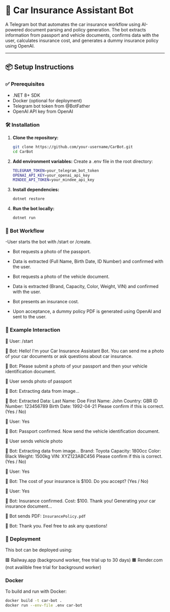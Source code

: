 # 🚗 Car Insurance Assistant Bot

A Telegram bot that automates the car insurance workflow using AI-powered document parsing and policy generation. The bot extracts information from passport and vehicle documents, confirms data with the user, calculates insurance cost, and generates a dummy insurance policy using OpenAI.

---

## 📦 Setup Instructions

### ✅ Prerequisites

- .NET 8+ SDK
- Docker (optional for deployment)
- Telegram bot token from @BotFather
- OpenAI API key from OpenAI

### 🛠 Installation

1. **Clone the repository:**

   ```bash
   git clone https://github.com/your-username/CarBot.git
   cd CarBot

2. **Add environment variables:**
Create a .env file in the root directory:

    ```bash
    TELEGRAM_TOKEN=your_telegram_bot_token
    OPENAI_API_KEY=your_openai_api_key
    MINDEE_API_TOKEN=your_mindee_api_key

3. **Install dependencies:**

   ```bash
   dotnet restore

4. **Run the bot locally:**

   ```bash
   dotnet run

### 🔁 Bot Workflow
-User starts the bot with /start or /create.

- Bot requests a photo of the passport.

- Data is extracted (Full Name, Birth Date, ID Number) and confirmed with the user.

- Bot requests a photo of the vehicle document.

- Data is extracted (Brand, Capacity, Color, Weight, VIN) and confirmed with the user.

- Bot presents an insurance cost.

- Upon acceptance, a dummy policy PDF is generated using OpenAI and sent to the user.

### 💬 Example Interaction
👤 User: /start

🤖 Bot: Hello! I'm your Car Insurance Assistant Bot.
You can send me a photo of your car documents or ask questions about car insurance.
        
🤖 Bot: Please submit a photo of your passport and then your vehicle identification document.

👤 User sends photo of passport

🤖 Bot: Extracting data from image...
       
🤖 Bot: Extracted Data:
Last Name: Doe
First Name: John
Country: GBR
ID Number: 123456789
Birth Date: 1992-04-21
Please confirm if this is correct. (Yes / No)

👤 User: Yes

🤖 Bot: Passport confirmed. Now send the vehicle identification document.

👤 User sends vehicle photo

🤖 Bot: Extracting data from image...
Brand: Toyota
Capacity: 1800cc
Color: Black
Weight: 1500kg
VIN: XYZ123ABC456
Please confirm if this is correct. (Yes / No)

👤 User: Yes

🤖 Bot: The cost of your insurance is $100. Do you accept? (Yes / No)

👤 User: Yes

🤖 Bot: Insurance confirmed. Cost: $100. Thank you!
Generating your car insurance document...

🤖 Bot sends PDF: `InsurancePolicy.pdf`

🤖 Bot: Thank you. Feel free to ask any questions!

### 🚀 Deployment
This bot can be deployed using:

🟪 Railway.app (background worker, free trial up to 30 days)
🟧 Render.com (not availible free trial for background worker)

### Docker
To build and run with Docker:
  ```bash
  docker build -t car-bot .
  docker run --env-file .env car-bot

